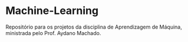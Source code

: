 # Machine-Learning
Repositório para os projetos da disciplina de Aprendizagem de Máquina, ministrada pelo Prof. Aydano Machado.
